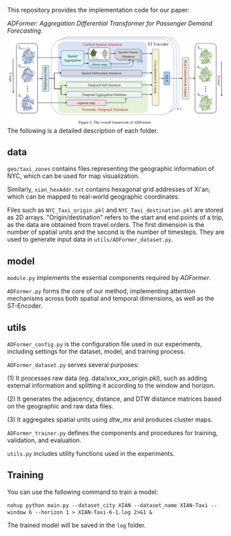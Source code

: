 This repository provides the implementation code for our paper: 

*ADFormer: Aggregation Differential Transformer for Passenger Demand Forecasting*.
![The overall framework of ADFormer](./overall_framework.png)
The following is a detailed description of each folder.
## data
`geo/taxi_zones` contains files representing the geographic information of NYC, which can be used for map visualization. 

Similarly, `xian_hexAddr.txt` contains hexagonal grid addresses of Xi'an, which can be mapped to real-world geographic coordinates. 

Files such as `NYC_Taxi_origin.pkl` and `NYC_Taxi_destination.pkl` are stored as 2D arrays. "Origin/destination" refers to the start and end points of a trip, as the data are obtained from travel orders. The first dimension is the number of spatial units and the second is the number of timesteps. They are used to generate input data in `utils/ADFormer_dataset.py`.
## model
`module.py` implements the essential components required by *ADFormer*.

`ADFormer.py` forms the core of our method, implementing attention mechanisms across both spatial and temporal dimensions, as well as the ST-Encoder.
## utils
`ADFormer_config.py` is the configuration file used in our experiments, including settings for the dataset, model, and training process.

`ADFormer_dataset.py` serves several purposes:

(1) It processes raw data (eg. data/xxx_xxx_origin.pkl), such as adding external information and splitting it according to the window and horizon.

(2) It generates the adjacency, distance, and DTW distance matrices based on the geographic and raw data files.

(3) It aggregates spatial units using *dtw_mx* and produces cluster maps.

`ADFormer_trainer.py` defines the components and procedures for training, validation, and evaluation.

`utils.py` includes utility functions used in the experiments.

## Training
You can use the following command to train a model:
```
nohup python main.py --dataset_city XIAN --dataset_name XIAN-Taxi --window 6 --horizon 1 > XIAN-Taxi-6-1.log 2>&1 &
```
The trained model will be saved in the `log` folder.
